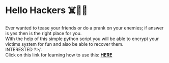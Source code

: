 # Hello Hackers ☠️👨‍💻 <br>
Ever wanted to tease your friends or do a prank on your enemies; if answer is yes then is the right place for you. <br>
With the help of this simple python script you will be able to encrypt your victims system for fun and also be able to recover them. <br>
INTERESTED ?>/. <br>
Click on this link for learning how to use this: <a href="https://rsajal.medium.com/ransomware-with-python-b8b34436c12e"><b> HERE </b></a>

